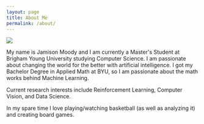 ```yaml
---
layout: page
title: About Me
permalink: /about/
---
```


![]({{site.baseurl}}/images/brick_wall_img.png)

My name is Jamison Moody and I am currently a Master's Student at Brigham Young University studying Computer Science. I am passionate about changing the world for the better with artificial intelligence. I got my Bachelor Degree in Applied Math at BYU, so I am passionate about the math works behind Machine Learning. 

Current research interests include Reinforcement Learning, Computer Vision, and Data Science.

In my spare time I love playing/watching basketball (as well as analyzing it) and creating board games. 
